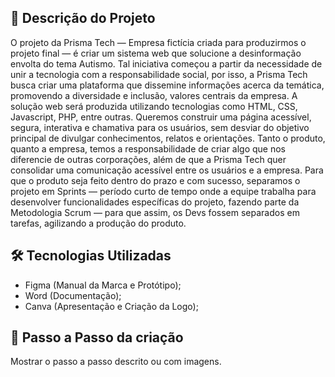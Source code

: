 ## 📌 Descrição do Projeto

O projeto da Prisma Tech — Empresa fictícia criada para produzirmos o projeto final — é criar um sistema web que solucione a desinformação envolta do tema Autismo. Tal iniciativa começou a partir da necessidade de unir a tecnologia com a responsabilidade social, por isso, a Prisma Tech busca criar uma plataforma que dissemine informações acerca da temática, promovendo a diversidade e inclusão, valores centrais da empresa. A solução web será produzida utilizando tecnologias como HTML, CSS, Javascript, PHP, entre outras. Queremos construir uma página acessível, segura, interativa e chamativa para os usuários, sem desviar do objetivo principal de divulgar conhecimentos, relatos e orientações. Tanto o produto, quanto a empresa, temos a responsabilidade de criar algo que nos diferencie de outras corporações, além de que a Prisma Tech quer consolidar uma comunicação acessível entre os usuários e a empresa. Para que o produto seja feito dentro do prazo e com sucesso, separamos o projeto em Sprints — período curto de tempo onde a equipe trabalha para desenvolver funcionalidades específicas do projeto, fazendo parte da Metodologia Scrum — para que assim, os Devs fossem separados em tarefas, agilizando a produção do produto.


## 🛠 Tecnologias Utilizadas

* Figma (Manual da Marca e Protótipo);
* Word (Documentação);
* Canva (Apresentação e Criação da Logo);

## 📁 Passo a Passo da criação

 Mostrar o passo a passo descrito ou com imagens.
